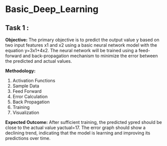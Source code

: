# Basic_Deep_Learning

## Task 1 :

**Objective:** 
The primary objective is to predict the output value y based on two input features x1 and x2 using a basic neural network model with the equation y=3x1+4x2. The neural network will be trained using a feed-forward and back-propagation
mechanism to minimize the error between the predicted and actual values.

**Methodology:**
1. Activation Functions
2. Sample Data
3. Feed Forward
4. Error Calculation
5. Back Propagation
6. Training
7. Visualization

**Expected Outcome:**
After sufficient training, the predicted ypred should be close to the actual value
yactual=17. The error graph should show a declining trend, indicating that the
model is learning and improving its predictions over time.
